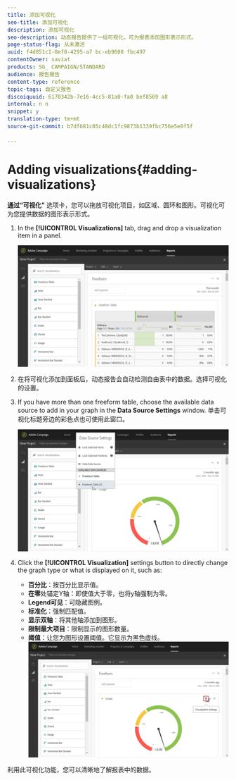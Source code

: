 ```yaml
---
title: 添加可视化
seo-title: 添加可视化
description: 添加可视化
seo-description: 动态报告提供了一组可视化，可为报表添加图形表示形式。
page-status-flag: 从未激活
uuid: f4d851c1-8ef8-4295-a7 bc-eb9608 fbc497
contentOwner: saviat
products: SG_ CAMPAIGN/STANDARD
audience: 报告报告
content-type: reference
topic-tags: 自定义报告
discoiquuid: 6170342b-7e16-4cc5-81a0-fa0 bef8569 a8
internal: n n
snippet: y
translation-type: tm+mt
source-git-commit: b7df681c05c48dc1fc9873b1339fbc756e5e0f5f

---
```



# Adding visualizations{#adding-visualizations}

**通过“可视化”** 选项卡，您可以拖放可视化项目，如区域、圆环和图形。可视化可为您提供数据的图形表示形式。

1. In the **[!UICONTROL Visualizations]** tab, drag and drop a visualization item in a panel.

   ![](assets/dynamic_report_visualization_1.png)

1. 在将可视化添加到面板后，动态报告会自动检测自由表中的数据。选择可视化的设置。
1. If you have more than one freeform table, choose the available data source to add in your graph in the **Data Source Settings** window. 单击可视化标题旁边的彩色点也可使用此窗口。

   ![](assets/dynamic_report_visualization_2.png)

1. Click the **[!UICONTROL Visualization]** settings button to directly change the graph type or what is displayed on it, such as:

   * **百分比**：按百分比显示值。
   * **在零**&#x200B;处锚定Y轴：即使值大于零，也将y轴强制为零。
   * **Legend可见**：可隐藏图例。
   * **标准化**：强制匹配值。
   * **显示双轴**：将其他轴添加到图形。
   * **限制最大项目**：限制显示的图形数量。
   * **阈值**：让您为图形设置阈值。它显示为黑色虚线。
   ![](assets/dynamic_report_visualization_3.png)

利用此可视化功能，您可以清晰地了解报表中的数据。
